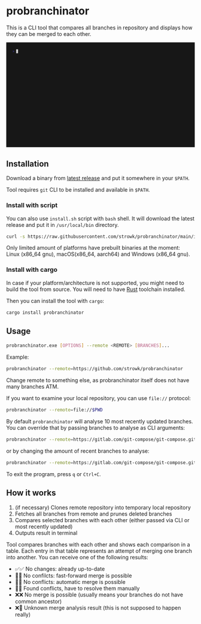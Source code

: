 # probranchinator

This is a CLI tool that compares all branches in repository and displays how they can be merged to each other.

![Gif](./vhs/base.gif)

## Installation

Download a binary from [latest release](https://github.com/strowk/probranchinator/releases) and put it somewhere in your `$PATH`.

Tool requires `git` CLI to be installed and available in `$PATH`.

### Install with script

You can also use `install.sh` script with `bash` shell.
It will download the latest release and put it in `/usr/local/bin` directory.

```bash
curl -s https://raw.githubusercontent.com/strowk/probranchinator/main/install.sh | bash
```

Only limited amount of platforms have prebuilt binaries at the moment: Linux (x86_64 gnu), macOS(x86_64, aarch64) and Windows (x86_64 gnu).

### Install with cargo

In case if your platform/architecture is not supported, you might need to build the tool from source.
You will need to have [Rust](https://www.rust-lang.org/tools/install) toolchain installed.

Then you can install the tool with `cargo`:

```bash
cargo install probranchinator
```

## Usage

```bash
probranchinator.exe [OPTIONS] --remote <REMOTE> [BRANCHES]...
```

Example:

```bash
probranchinator --remote=https://github.com/strowk/probranchinator
```

Change remote to something else, as probranchinator itself does not have many branches ATM.

If you want to examine your local repository, you can use `file://` protocol:

```bash
probranchinator --remote=file://$PWD
```

By default `probranchinator` will analyse 10 most recently updated branches.
You can override that by passing branches to analyse as CLI arguments:

```bash
probranchinator --remote=https://gitlab.com/git-compose/git-compose.git master test-branch-2
```

or by changing the amount of recent branches to analyse:

```bash
probranchinator --remote=https://gitlab.com/git-compose/git-compose.git --recent=2
```

To exit the program, press `q` or `Ctrl+C`.

## How it works

1. (if necessary) Clones remote repository into temporary local repository
2. Fetches all branches from remote and prunes deleted branches
3. Compares selected branches with each other (either passed via CLI or most recently updated)
4. Outputs result in terminal

Tool compares branches with each other and shows each comparison in a table.
Each entry in that table represents an attempt of merging one branch into another.
You can receive one of the following results:

- ✅✅ No changes: already up-to-date
- 🚀✅ No confilcts: fast-forward merge is possible
- 🤝✅ No conflicts: automatic merge is possible
- 🚧🔧 Found conflicts, have to resolve them manually
- ❌❌ No merge is possible (usually means your branches do not have common ancestor)
- ❌🤔 Unknown merge analysis result (this is not supposed to happen really)
